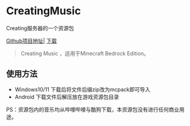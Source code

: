 # CreatingMusic
Creating服务器的一个资源包

[Github项目地址](https://github.com/CatalpaCute/CreatingMusic)|
[下载](https://github.com/CatalpaCute/CreatingMusic/releases/tag/1.3-beta) 
> Creating Music ，适用于Minecraft Bedrock Edition。

## 使用方法
- Windows10/11 下载后将文件后缀zip改为mcpack即可导入
- Android 下载文件后解压放在游戏资源包目录

PS：资源包内的音乐均从哔哩哔哩与酷狗下载，本资源包没有进行任何商业用途。
